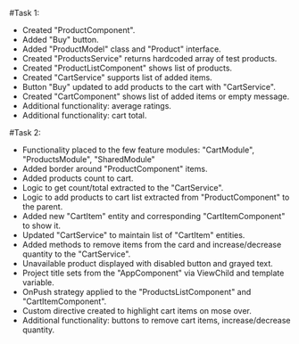 #Task 1:
- Created "ProductComponent".
- Added "Buy" button.
- Added "ProductModel" class and "Product" interface.
- Created "ProductsService" returns hardcoded array of test products.
- Created "ProductListComponent" shows list of products.
- Created "CartService" supports list of added items.
- Button "Buy" updated to add products to the cart with "CartService".
- Created "CartComponent" shows list of added items or empty message.
- Additional functionality: average ratings.
- Additional functionality: cart total.

#Task 2:
- Functionality placed to the few feature modules: "CartModule", "ProductsModule", "SharedModule"
- Added border around "ProductComponent" items.
- Added products count to cart.
- Logic to get count/total extracted to the "CartService".
- Logic to add products to cart list extracted from "ProductComponent" to the parent.
- Added new "CartItem" entity and corresponding "CartItemComponent" to show it.
- Updated "CartService" to maintain list of "CartItem" entities.
- Added methods to remove items from the card and increase/decrease quantity to the "CartService".
- Unavailable product displayed with disabled button and grayed text.
- Project title sets from the "AppComponent" via ViewChild and template variable.
- OnPush strategy applied to the "ProductsListComponent" and "CartItemComponent".
- Custom directive created to highlight cart items on mose over.
- Additional functionality: buttons to remove cart items, increase/decrease quantity.
